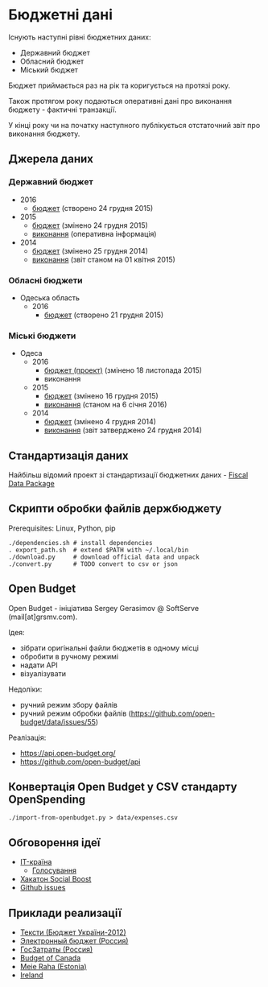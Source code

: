 Бюджетні дані
=============

Існують наступні рівні бюджетних даних:

* Державний бюджет
* Обласний бюджет
* Міський бюджет

Бюджет приймається раз на рік та коригується на протязі року.

Також протягом року подаються оперативні дані про виконання бюджету - фактичні транзакції.

У кінці року чи на початку наступного публікується отстаточний звіт про виконання бюджету.

## Джерела даних

### Державний бюджет

* 2016
  * [бюджет](http://zakon3.rada.gov.ua/laws/show/928-19/page2) (створено 24 грудня 2015)
* 2015
  * [бюджет](http://zakon3.rada.gov.ua/laws/show/80-19) (змінено 24 грудня 2015)
  * [виконання](http://www.treasury.gov.ua/main/uk/doccatalog/list?currDir=264515) (оперативна інформація)
* 2014
  * [бюджет](http://zakon4.rada.gov.ua/laws/show/719-18) (змінено 25 грудня 2014)
  * [виконання](http://www.treasury.gov.ua/main/uk/doccatalog/list?currDir=257806) (звіт станом на 01 квітня 2015)

### Обласні бюджети

* Одеська область
  * 2016
    * [бюджет](http://oblrada.odessa.gov.ua/wp-content/uploads/49-VII.pdf) (створено 21 грудня 2015)

### Міські бюджети

* Одеса
  * 2016
    * [бюджет (проект)](http://omr.gov.ua/ru/67025/) (змінено 18 листопада 2015)
    * виконання
  * 2015
    * [бюджет](http://omr.gov.ua/ru/acts/council/67004/) (змінено 16 грудня 2015)
    * [виконання](http://omr.gov.ua/ru/news/79118/) (станом на 6 січня 2016)
  * 2014
    * [бюджет](http://omr.gov.ua/ru/acts/council/57231/) (змінено 4 грудня 2014)
    * [виконання](http://omr.gov.ua/ru/acts/council/66397/) (звіт затверджено 24 грудня 2014)

## Стандартизація даних

Найбільш відомий проект зі стандартизації бюджетних даних - [Fiscal Data Package](http://fiscal.dataprotocols.org/spec/#data-files)

## Скрипти обробки файлів держбюджету

Prerequisites: Linux, Python, pip

    ./dependencies.sh # install dependencies
    . export_path.sh  # extend $PATH with ~/.local/bin
    ./download.py     # download official data and unpack
    ./convert.py      # TODO convert to csv or json

## Open Budget

Open Budget - ініціатива Sergey Gerasimov @ SoftServe (mail[at]grsmv.com).

Ідея:

* зібрати оригінальні файли бюджетів в одному місці
* обробити в ручному режимі
* надати API
* візуалізувати

Недоліки:

* ручний режим збору файлів
* ручний режим обробки файлів (https://github.com/open-budget/data/issues/55)

Реалізація:

* https://api.open-budget.org/
* https://github.com/open-budget/api

## Конвертація Open Budget у CSV стандарту OpenSpending

    ./import-from-openbudget.py > data/expenses.csv

## Обговорення ідеї

* [IT-країна](http://www.it-krayina.org.ua/openbudget/)
  * [Голосування](http://ideas.it-krayina.org.ua/topic/420190-proekt-vdkritij-byudzhet-42/)
* [Хакатон Social Boost](http://2014.socialboost.com.ua/ideas/view/2)
* [Github issues](https://github.com/Maidan-hackaton/budget/issues)


## Приклади реализації

* [Тексти (Бюджет України-2012)](http://texty.org.ua/mod/datavis/apps/budget2/index.html#/~/-----------)
* [Электронный бюджет (Россия)](http://budget.gov.ru/)
* [ГосЗатраты (Россия)](http://clearspending.ru/)
* [Budget of Canada](http://www.budget.gc.ca/2014/home-accueil-eng.html)
* [Meie Raha (Estonia)](http://meieraha.eu/)
* [Ireland](http://budget.gov.ie/Budgets/2014/2014.aspx)

